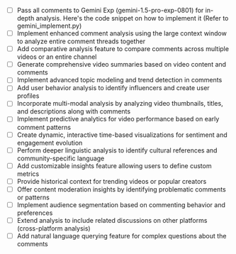 - [ ] Pass all comments to Gemini Exp (gemini-1.5-pro-exp-0801) for in-depth analysis. Here's the code snippet on how to implement it (Refer to gemini_implement.py)
- [ ] Implement enhanced comment analysis using the large context window to analyze entire comment threads together
- [ ] Add comparative analysis feature to compare comments across multiple videos or an entire channel
- [ ] Generate comprehensive video summaries based on video content and comments
- [ ] Implement advanced topic modeling and trend detection in comments
- [ ] Add user behavior analysis to identify influencers and create user profiles
- [ ] Incorporate multi-modal analysis by analyzing video thumbnails, titles, and descriptions along with comments
- [ ] Implement predictive analytics for video performance based on early comment patterns
- [ ] Create dynamic, interactive time-based visualizations for sentiment and engagement evolution
- [ ] Perform deeper linguistic analysis to identify cultural references and community-specific language
- [ ] Add customizable insights feature allowing users to define custom metrics
- [ ] Provide historical context for trending videos or popular creators
- [ ] Offer content moderation insights by identifying problematic comments or patterns
- [ ] Implement audience segmentation based on commenting behavior and preferences
- [ ] Extend analysis to include related discussions on other platforms (cross-platform analysis)
- [ ] Add natural language querying feature for complex questions about the comments